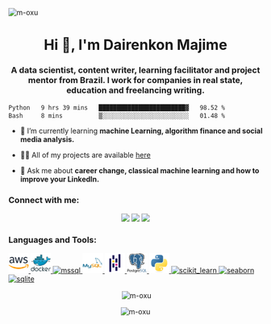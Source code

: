 <p align="left"> <img src="https://komarev.com/ghpvc/?username=m-oxu&label=Profile%20views&color=0e75b6&style=flat" alt="m-oxu" /> </p>
<h1 align="center">Hi 👋, I'm Dairenkon Majime</h1>
<h3 align="center">A data scientist, content writer, learning facilitator and project mentor from Brazil. I work for companies in real state, education and freelancing writing.</h3>

<!--START_SECTION:waka-->

```text
Python   9 hrs 39 mins   ████████████████████████▓   98.52 %
Bash     8 mins          ▒░░░░░░░░░░░░░░░░░░░░░░░░   01.48 %
```

<!--END_SECTION:waka-->

- 🌱 I’m currently learning **machine Learning, algorithm finance and social media analysis.**

- 👨‍💻 All of my projects are available [here](https://dairenkonmajime.journoportfolio.com)

- 💬 Ask me about **career change, classical machine learning and how to improve your LinkedIn.**


<h3 align="left">Connect with me:</h3>
<div align="center"> 
  <a href="mailto:dairenkonmajime@gmail.com"><img src="https://img.shields.io/badge/Gmail-D14836?style=for-the-badge&logo=gmail&logoColor=white" target="_blank"></a>
  <a href="https://www.linkedin.com/in/dairenkonmajime/" target="_blank"><img src="https://img.shields.io/badge/-LinkedIn-%230077B5?style=for-the-badge&logo=linkedin&logoColor=white" target="_blank"></a> 
  <a href="https://stackoverflow.com/users/15672663/mox%c3%ba" target="_blank"><img src="https://img.shields.io/badge/Stack_Overflow-FE7A16?style=for-the-badge&logo=stack-overflow&logoColor=white" target="_blank"></a> 
</div>

<h3 align="left">Languages and Tools:</h3>
<p align="left"> <a href="https://aws.amazon.com" target="_blank" rel="noreferrer"> <img src="https://raw.githubusercontent.com/devicons/devicon/master/icons/amazonwebservices/amazonwebservices-original-wordmark.svg" alt="aws" width="40" height="40"/> </a> <a href="https://www.docker.com/" target="_blank" rel="noreferrer"> <img src="https://raw.githubusercontent.com/devicons/devicon/master/icons/docker/docker-original-wordmark.svg" alt="docker" width="40" height="40"/> </a> <a href="https://www.microsoft.com/en-us/sql-server" target="_blank" rel="noreferrer"> <img src="https://www.svgrepo.com/show/303229/microsoft-sql-server-logo.svg" alt="mssql" width="40" height="40"/> </a> <a href="https://www.mysql.com/" target="_blank" rel="noreferrer"> <img src="https://raw.githubusercontent.com/devicons/devicon/master/icons/mysql/mysql-original-wordmark.svg" alt="mysql" width="40" height="40"/> </a> <a href="https://pandas.pydata.org/" target="_blank" rel="noreferrer"> <img src="https://raw.githubusercontent.com/devicons/devicon/2ae2a900d2f041da66e950e4d48052658d850630/icons/pandas/pandas-original.svg" alt="pandas" width="40" height="40"/> </a> <a href="https://www.postgresql.org" target="_blank" rel="noreferrer"> <img src="https://raw.githubusercontent.com/devicons/devicon/master/icons/postgresql/postgresql-original-wordmark.svg" alt="postgresql" width="40" height="40"/> </a> <a href="https://www.python.org" target="_blank" rel="noreferrer"> <img src="https://raw.githubusercontent.com/devicons/devicon/master/icons/python/python-original.svg" alt="python" width="40" height="40"/> </a> <a href="https://scikit-learn.org/" target="_blank" rel="noreferrer"> <img src="https://upload.wikimedia.org/wikipedia/commons/0/05/Scikit_learn_logo_small.svg" alt="scikit_learn" width="40" height="40"/> </a> <a href="https://seaborn.pydata.org/" target="_blank" rel="noreferrer"> <img src="https://seaborn.pydata.org/_images/logo-mark-lightbg.svg" alt="seaborn" width="40" height="40"/> </a> <a href="https://www.sqlite.org/" target="_blank" rel="noreferrer"> <img src="https://www.vectorlogo.zone/logos/sqlite/sqlite-icon.svg" alt="sqlite" width="40" height="40"/> </a> </p>


<p align="center">&nbsp;<img align="center" src="https://github-readme-stats.vercel.app/api?username=m-oxu&show_icons=true&locale=en" alt="m-oxu" /></p>

<p align="center"><img align="center" src="https://github-readme-streak-stats.herokuapp.com/?user=m-oxu&" alt="m-oxu" /></p>

